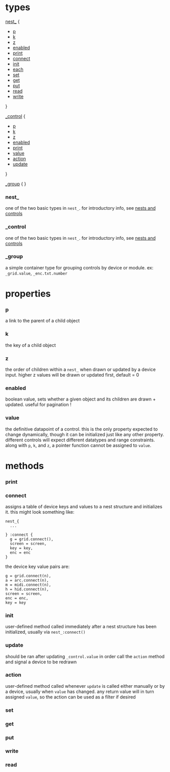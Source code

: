 # types

[nest_](#nest_) {
  - [p](#p)
  - [k](#k)
  - [z](#z)
  - [enabled](#enabled)
  - [print](#print)
  - [connect](#connect)
  - [init](#init)
  - [each](#each)
  - [set](#set)
  - [get](#get)
  - [put](#put)
  - [read](#read)
  - [write](#write)
  
}

[_control](#_control) {
  - [p](#p)
  - [k](#k)
  - [z](#z)
  - [enabled](#enabled)
  - [print](#print)
  - [value](#value)
  - [action](#action)
  - [update](#update)
  
}

[_group](#_control) { }

### nest_

one of the two basic types in `nest_`. for introductory info, see [nests and controls](../study/study1.md)

### _control

one of the two basic types in `nest_`. for introductory info, see [nests and controls](../study/study1.md)

### _group

a simple container type for grouping controls by device or module. ex: `_grid.value`, `_enc.txt.number`

# properties

### p

a link to the parent of a child object

### k

the key of a child object

### z

the order of children within a `nest_` when drawn or updated by a device input. higher z values will be drawn or updated first, default = 0

### enabled

boolean value, sets whether a given object and its children are drawn + updated. useful for pagination !

### value

the definitive datapoint of a control. this is the only property expected to change dynamically, though it can be initialized just like any other property. different controls will expect different datatypes and range constraints. along with `p`, `k`, and `z`, a pointer function cannot be assigned to `value`.

# methods

### print

### connect

assigns a table of device keys and values to a nest structure and initializes it. this might look something like:

```
nest_{
  ...

} :connect {
  g = grid.connect(),
  screen = screen,
  key = key,
  enc = enc
}
```

the device key value pairs are:

```
g = grid.connect(n), 
a = arc.connect(n), 
m = midi.connect(n), 
h = hid.connect(n), 
screen = screen, 
enc = enc, 
key = key

```

### init

user-defined method called immediately after a nest structure has been initialized, usually via `nest_:connect()`

### update

should be ran after updating `_control.value` in order call the `action` method and signal a device to be redrawn

### action

user-defined method called whenever `update` is called either manually or by a device, usually when `value` has changed. any return value will in turn assigned `value`, so the action can be used as a filter if desired

### set

### get

### put

### write

### read
